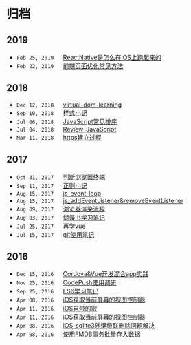 # 归档

## 2019

- `Feb 25, 2019` &emsp;  [ReactNative是怎么在iOS上跑起来的](/2019/ReactNative是怎么在iOS上跑起来的.html)
- `Feb 22, 2019` &emsp;  [前端页面优化常见方法](/2019/前端页面优化常见方法.html)

## 2018

- `Dec 12, 2018` &emsp;  [virtual-dom-learning](/2018/virtual-dom-learning.html)
- `Sep 10, 2018` &emsp;  [样式小记](/2018/样式小记.html)
- `Jul 06, 2018` &emsp;  [JavaScript常见排序](/2018/JavaScript常见排序.html)
- `Jul 04, 2018` &emsp;  [Review_JavaScript](/2018/Review_JavaScript.html)
- `Mar 11, 2018` &emsp;  [https建立过程](/2018/https建立过程.html)

## 2017

- `Oct 31, 2017` &emsp;  [判断浏览器终端](/2017/判断浏览器终端.html)
- `Sep 11, 2017` &emsp;  [正则小记](/2017/正则小记.html)
- `Aug 15, 2017` &emsp;  [js_event-loop](/2017/js_event-loop.html)
- `Aug 15, 2017` &emsp;  [js_addEventListener&removeEventListener](/2017/js_addEventListener&removeEventListener.html)
- `Aug 09, 2017` &emsp;  [浏览器渲染流程](/2017/浏览器渲染流程.html)
- `Aug 03, 2017` &emsp;  [蝴蝶书学习笔记](/2017/蝴蝶书学习笔记.html)
- `Jul 25, 2017` &emsp;  [再学vue](/2017/再学vue.html)
- `Jul 15, 2017` &emsp;  [git使用笔记](/2017/git使用笔记.html)

## 2016 

- `Dec 15, 2016` &emsp;  [Cordova&Vue开发混合app实践](/2016/Cordova&Vue开发混合app实践.html)
- `Nov 25, 2016` &emsp;  [CodePush使用调研](/2016/CodePush使用调研.html)
- `Sep 25, 2016` &emsp;  [ES6学习笔记](/2016/ES6学习笔记.html)
- `Apr 08, 2016` &emsp;  [iOS获取当前屏幕的视图控制器](/2016/iOS获取当前屏幕的视图控制器.html)
- `Apr 11, 2016` &emsp;  [iOS自带的宏](/2016/iOS自带的宏.html)
- `Apr 11, 2016` &emsp;  [iOS获取当前屏幕的视图控制器](/2016/iOS获取当前屏幕的视图控制器.html)
- `Apr 08, 2016` &emsp;  [iOS-sqlite3外键级联删除问题解决](/2016/iOS-sqlite3外键级联删除问题解决.html)
- `Apr 08, 2016` &emsp;  [使用FMDB事务批量存入数据](/2016/使用FMDB事务批量存入数据.html)